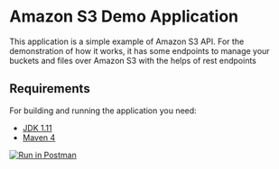 # Amazon S3 Demo Application
This application is a simple example of Amazon S3 API. For the demonstration of how it works, it has some endpoints to manage your buckets and files over Amazon S3 with the helps of rest endpoints
## Requirements
For building and running the application you need:

- [JDK 1.11](https://www.oracle.com/java/technologies/javase-jdk11-downloads.html)
- [Maven 4](https://maven.apache.org)


[![Run in Postman](https://run.pstmn.io/button.svg)](https://www.getpostman.com/collections/c1f4ae360e14f37cee62)
